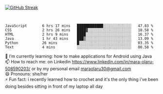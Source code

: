 

[![GitHub Streak](https://streak-stats.demolab.com/?user=MaraxD)](https://git.io/streak-stats)
 
 
 <br/>

<!--START_SECTION:waka-->

```text
JavaScript       6 hrs 17 mins   ████████████░░░░░░░░░░░░░   47.83 %
CSS              2 hrs 26 mins   ████▓░░░░░░░░░░░░░░░░░░░░   18.58 %
HTML             2 hrs 9 mins    ████░░░░░░░░░░░░░░░░░░░░░   16.37 %
Java             1 hr 43 mins    ███▒░░░░░░░░░░░░░░░░░░░░░   13.09 %
Python           26 mins         █░░░░░░░░░░░░░░░░░░░░░░░░   03.35 %
Text             4 mins          ░░░░░░░░░░░░░░░░░░░░░░░░░   00.58 %
```

<!--END_SECTION:waka-->
<!--[![willianrod's wakatime stats](https://github-readme-stats.vercel.app/api/wakatime?username=MaraxD)](https://github.com/anuraghazra/github-readme-stats)-->

🌱 I’m currently learning: how to make applications for Android using Java<br/>
📫 How to reach me: on Linkedin https://www.linkedin.com/in/mara-olaru-508590203/ or by my personal email maraolaru30@gmail.com <br/>
😄 Pronouns: she/her <br/>
⚡ Fun fact: i recently learned how to crochet and it's the only thing i've been doing besides sitting in front of my laptop all day <br/>
 
